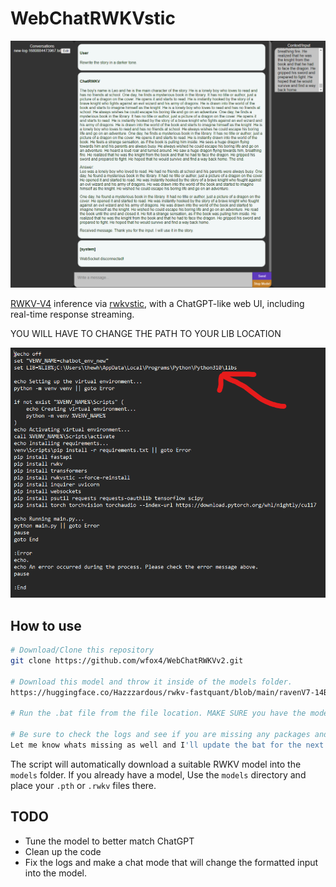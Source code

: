 # WebChatRWKVstic

![screenshot](https://github.com/wfox4/WebChatRWKVv2/blob/main/.github/images/Screenshot2.png)

[RWKV-V4](https://github.com/BlinkDL/RWKV-LM) inference via
[rwkvstic](https://github.com/harrisonvanderbyl/rwkvstic), with a ChatGPT-like
web UI, including real-time response streaming.

YOU WILL HAVE TO CHANGE THE PATH TO YOUR LIB LOCATION

![screenshot](https://github.com/wfox4/WebChatRWKVv2/blob/main/.github/images/Screenshot3.png)

## How to use

```sh
# Download/Clone this repository
git clone https://github.com/wfox4/WebChatRWKVv2.git

# Download this model and throw it inside of the models folder. 
https://huggingface.co/Hazzzardous/rwkv-fastquant/blob/main/ravenV7-14B-2-1-2.rwkv

# Run the .bat file from the file location. MAKE SURE you have the model inside the folder first. If you don't it will try to download a model.

# Be sure to check the logs and see if you are missing any packages and if you are you can throw them inside the .bat to install.
Let me know whats missing as well and I'll update the bat for the next person.

```

The script will automatically download a suitable RWKV model into the `models`
folder. If you already have a model, Use the `models` directory and
place your `.pth` or `.rwkv` files there.



## TODO

- Tune the model to better match ChatGPT
- Clean up the code
- Fix the logs and make a chat mode that will change the formatted input into the model.
